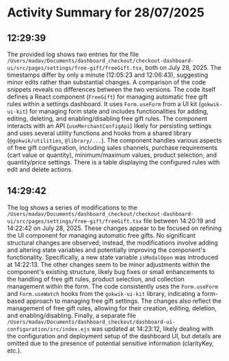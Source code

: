 # Activity Summary for 28/07/2025

## 12:29:39
The provided log shows two entries for the file `/Users/madav/Documents/dashboard_checkout/checkout-dashboard-ui/src/pages/settings/free-gift/freeGift.tsx`, both on July 28, 2025.  The timestamps differ by only a minute (12:05:23 and 12:06:43), suggesting minor edits rather than substantial changes.  A comparison of the code snippets reveals no differences between the two versions.  The code itself defines a React component (`FreeGift`) for managing automatic free gift rules within a settings dashboard. It uses `Form.useForm` from a UI kit (`gokwik-ui-kit`) for managing form state and includes functionalities for adding, editing, deleting, and enabling/disabling free gift rules.  The component interacts with an API (`useMerchantConfigApi`) likely for persisting settings and uses several utility functions and hooks from a shared library (`@gokwik/utilities`, `@library/...`). The component handles various aspects of free gift configuration, including sales channels, purchase requirements (cart value or quantity), minimum/maximum values, product selection, and quantity/price settings.  There is a table displaying the configured rules with edit and delete actions.


## 14:29:42
The log shows a series of modifications to the `/Users/madav/Documents/dashboard_checkout/checkout-dashboard-ui/src/pages/settings/free-gift/freeGift.tsx` file between 14:20:19 and 14:22:42 on July 28, 2025.  These changes appear to be focused on refining the UI component for managing automatic free gifts.  No significant structural changes are observed; instead, the modifications involve adding and altering state variables and potentially improving the component's functionality.  Specifically, a new state variable `isModalOpen` was introduced at 14:22:13.  The other changes seem to be minor adjustments within the component's existing structure,  likely bug fixes or small enhancements to the handling of free gift rules,  product selection, and collection management within the form.  The code consistently uses the `Form.useForm` and `Form.useWatch` hooks from the `gokwik-ui-kit` library, indicating a form-based approach to managing free gift settings.  The changes also reflect the management of free gift rules, allowing for their creation, editing, deletion, and enabling/disabling.  Finally, a separate file `/Users/madav/Documents/dashboard_checkout/dashboard-ui-configuration/src/index.ejs` was updated at 14:23:12, likely dealing with the configuration and deployment setup of the dashboard UI, but details are omitted due to the presence of potential sensitive information (clarityKey, etc.).

